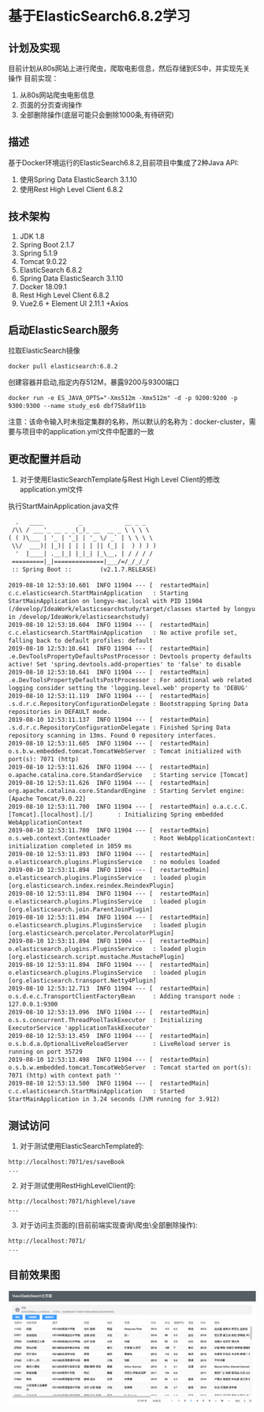 # 基于ElasticSearch6.8.2学习

## 计划及实现
目前计划从80s网站上进行爬虫，爬取电影信息，然后存储到ES中，并实现先关操作
目前实现：
1. 从80s网站爬虫电影信息
2. 页面的分页查询操作
3. 全部删除操作(底层可能只会删除1000条,有待研究)

## 描述
基于Docker环境运行的ElasticSearch6.8.2,目前项目中集成了2种Java API:
1. 使用Spring Data ElasticSearch 3.1.10
2. 使用Rest High Level Client 6.8.2


## 技术架构

1. JDK 1.8
2. Spring Boot 2.1.7
3. Spring 5.1.9
4. Tomcat 9.0.22
5. ElasticSearch 6.8.2
6. Spring Data ElasticSearch 3.1.10
7. Docker 18.09.1
8. Rest High Level Client 6.8.2
9. Vue2.6 + Element UI 2.11.1 +Axios

## 启动ElasticSearch服务

拉取ElasticSearch镜像
````
docker pull elasticsearch:6.8.2
````

创建容器并启动,指定内存512M，暴露9200与9300端口
````
docker run -e ES_JAVA_OPTS="-Xms512m -Xmx512m" -d -p 9200:9200 -p 9300:9300 --name study_es6 dbf758a9f11b
````
注意：该命令输入时未指定集群的名称，所以默认的名称为：docker-cluster，需要与项目中的application.yml文件中配置的一致


## 更改配置并启动

1. 对于使用ElasticSearchTemplate与Rest High Level Client的修改application.yml文件

执行StartMainApplication.java文件

````
  .   ____          _            __ _ _
 /\\ / ___'_ __ _ _(_)_ __  __ _ \ \ \ \
( ( )\___ | '_ | '_| | '_ \/ _` | \ \ \ \
 \\/  ___)| |_)| | | | | || (_| |  ) ) ) )
  '  |____| .__|_| |_|_| |_\__, | / / / /
 =========|_|==============|___/=/_/_/_/
 :: Spring Boot ::        (v2.1.7.RELEASE)

2019-08-10 12:53:10.601  INFO 11904 --- [  restartedMain] c.c.elasticsearch.StartMainApplication   : Starting StartMainApplication on longyu-mac.local with PID 11904 (/develop/IdeaWork/elasticsearchstudy/target/classes started by longyu in /develop/IdeaWork/elasticsearchstudy)
2019-08-10 12:53:10.604  INFO 11904 --- [  restartedMain] c.c.elasticsearch.StartMainApplication   : No active profile set, falling back to default profiles: default
2019-08-10 12:53:10.641  INFO 11904 --- [  restartedMain] .e.DevToolsPropertyDefaultsPostProcessor : Devtools property defaults active! Set 'spring.devtools.add-properties' to 'false' to disable
2019-08-10 12:53:10.641  INFO 11904 --- [  restartedMain] .e.DevToolsPropertyDefaultsPostProcessor : For additional web related logging consider setting the 'logging.level.web' property to 'DEBUG'
2019-08-10 12:53:11.119  INFO 11904 --- [  restartedMain] .s.d.r.c.RepositoryConfigurationDelegate : Bootstrapping Spring Data repositories in DEFAULT mode.
2019-08-10 12:53:11.137  INFO 11904 --- [  restartedMain] .s.d.r.c.RepositoryConfigurationDelegate : Finished Spring Data repository scanning in 13ms. Found 0 repository interfaces.
2019-08-10 12:53:11.605  INFO 11904 --- [  restartedMain] o.s.b.w.embedded.tomcat.TomcatWebServer  : Tomcat initialized with port(s): 7071 (http)
2019-08-10 12:53:11.626  INFO 11904 --- [  restartedMain] o.apache.catalina.core.StandardService   : Starting service [Tomcat]
2019-08-10 12:53:11.626  INFO 11904 --- [  restartedMain] org.apache.catalina.core.StandardEngine  : Starting Servlet engine: [Apache Tomcat/9.0.22]
2019-08-10 12:53:11.700  INFO 11904 --- [  restartedMain] o.a.c.c.C.[Tomcat].[localhost].[/]       : Initializing Spring embedded WebApplicationContext
2019-08-10 12:53:11.700  INFO 11904 --- [  restartedMain] o.s.web.context.ContextLoader            : Root WebApplicationContext: initialization completed in 1059 ms
2019-08-10 12:53:11.893  INFO 11904 --- [  restartedMain] o.elasticsearch.plugins.PluginsService   : no modules loaded
2019-08-10 12:53:11.894  INFO 11904 --- [  restartedMain] o.elasticsearch.plugins.PluginsService   : loaded plugin [org.elasticsearch.index.reindex.ReindexPlugin]
2019-08-10 12:53:11.894  INFO 11904 --- [  restartedMain] o.elasticsearch.plugins.PluginsService   : loaded plugin [org.elasticsearch.join.ParentJoinPlugin]
2019-08-10 12:53:11.894  INFO 11904 --- [  restartedMain] o.elasticsearch.plugins.PluginsService   : loaded plugin [org.elasticsearch.percolator.PercolatorPlugin]
2019-08-10 12:53:11.894  INFO 11904 --- [  restartedMain] o.elasticsearch.plugins.PluginsService   : loaded plugin [org.elasticsearch.script.mustache.MustachePlugin]
2019-08-10 12:53:11.894  INFO 11904 --- [  restartedMain] o.elasticsearch.plugins.PluginsService   : loaded plugin [org.elasticsearch.transport.Netty4Plugin]
2019-08-10 12:53:12.713  INFO 11904 --- [  restartedMain] o.s.d.e.c.TransportClientFactoryBean     : Adding transport node : 127.0.0.1:9300
2019-08-10 12:53:13.096  INFO 11904 --- [  restartedMain] o.s.s.concurrent.ThreadPoolTaskExecutor  : Initializing ExecutorService 'applicationTaskExecutor'
2019-08-10 12:53:13.459  INFO 11904 --- [  restartedMain] o.s.b.d.a.OptionalLiveReloadServer       : LiveReload server is running on port 35729
2019-08-10 12:53:13.498  INFO 11904 --- [  restartedMain] o.s.b.w.embedded.tomcat.TomcatWebServer  : Tomcat started on port(s): 7071 (http) with context path ''
2019-08-10 12:53:13.500  INFO 11904 --- [  restartedMain] c.c.elasticsearch.StartMainApplication   : Started StartMainApplication in 3.24 seconds (JVM running for 3.912)

````

## 测试访问

1. 对于测试使用ElasticSearchTemplate的:
````
http://localhost:7071/es/saveBook
...
````
2. 对于测试使用RestHighLevelClient的:
````
http://localhost:7071/highlevel/save
...
````
3. 对于访问主页面的(目前前端实现查询\爬虫\全部删除操作):
````
http://localhost:7071/
...
````
## 目前效果图
![Image text](./images/t1.png)

